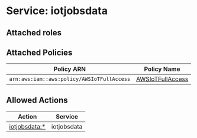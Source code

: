 # Service: iotjobsdata

## Attached roles

## Attached Policies

| Policy ARN | Policy Name |
|------------|-------------|
| `arn:aws:iam::aws:policy/AWSIoTFullAccess` | [AWSIoTFullAccess](../policies.md#awsiotfullaccess) |

## Allowed Actions

| Action | Service |
|--------|---------|
| [iotjobsdata:*](../actions.md#iotjobsdata:all) | iotjobsdata |